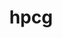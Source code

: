 ---
title: "hpcg"
layout: cache
categories: [package, develop]
meta: {"versions": ["3.1"], "compilers": ["gcc@=7.3.1"], "oss": ["amzn2"], "platforms": ["linux"], "targets": ["aarch64", "neoverse_n1", "x86_64_v3"], "stacks": ["aws-ahug", "aws-ahug-aarch64", "root"], "num_specs": 25, "num_specs_by_stack": {"root": 25, "aws-ahug-aarch64": 20, "aws-ahug": 5}}
spec_details: [{"hash": "dxfmgaig2tobtlrqejjbdld73actxwc6", "compiler": "gcc@=7.3.1", "versions": ["3.1"], "os": "amzn2", "platform": "linux", "target": "aarch64", "variants": ["build_system=autotools", "+openmp"], "stacks": ["root", "aws-ahug-aarch64"], "size": "-", "tarball": "https://binaries.spack.io/develop/build_cache/linux-amzn2-aarch64/gcc-7.3.1/hpcg-3.1/linux-amzn2-aarch64-gcc-7.3.1-hpcg-3.1-dxfmgaig2tobtlrqejjbdld73actxwc6.spack"}, {"hash": "6dtlooj42m2gn5i2i6jjmcqgvrvpjxj5", "compiler": "gcc@=7.3.1", "versions": ["3.1"], "os": "amzn2", "platform": "linux", "target": "aarch64", "variants": ["build_system=autotools", "+openmp"], "stacks": ["root", "aws-ahug-aarch64"], "size": "-", "tarball": "https://binaries.spack.io/develop/build_cache/linux-amzn2-aarch64/gcc-7.3.1/hpcg-3.1/linux-amzn2-aarch64-gcc-7.3.1-hpcg-3.1-6dtlooj42m2gn5i2i6jjmcqgvrvpjxj5.spack"}, {"hash": "bl4k34ddjdjjftpbi4bd34kjm5sxwxbj", "compiler": "gcc@=7.3.1", "versions": ["3.1"], "os": "amzn2", "platform": "linux", "target": "aarch64", "variants": ["build_system=autotools", "+openmp"], "stacks": ["root", "aws-ahug-aarch64"], "size": "-", "tarball": "https://binaries.spack.io/develop/build_cache/linux-amzn2-aarch64/gcc-7.3.1/hpcg-3.1/linux-amzn2-aarch64-gcc-7.3.1-hpcg-3.1-bl4k34ddjdjjftpbi4bd34kjm5sxwxbj.spack"}, {"hash": "7oydwsz6laf2qolmq2spmml7h44rcj47", "compiler": "gcc@=7.3.1", "versions": ["3.1"], "os": "amzn2", "platform": "linux", "target": "aarch64", "variants": ["build_system=autotools", "+openmp"], "stacks": ["root", "aws-ahug-aarch64"], "size": "-", "tarball": "https://binaries.spack.io/develop/build_cache/linux-amzn2-aarch64/gcc-7.3.1/hpcg-3.1/linux-amzn2-aarch64-gcc-7.3.1-hpcg-3.1-7oydwsz6laf2qolmq2spmml7h44rcj47.spack"}, {"hash": "pl6qr53tlmd7i3ofdzms5emdryczdnqb", "compiler": "gcc@=7.3.1", "versions": ["3.1"], "os": "amzn2", "platform": "linux", "target": "aarch64", "variants": ["build_system=autotools", "+openmp"], "stacks": ["root", "aws-ahug-aarch64"], "size": "-", "tarball": "https://binaries.spack.io/develop/build_cache/linux-amzn2-aarch64/gcc-7.3.1/hpcg-3.1/linux-amzn2-aarch64-gcc-7.3.1-hpcg-3.1-pl6qr53tlmd7i3ofdzms5emdryczdnqb.spack"}, {"hash": "j6ireszajshmovcxlqfekocytcz6n263", "compiler": "gcc@=7.3.1", "versions": ["3.1"], "os": "amzn2", "platform": "linux", "target": "aarch64", "variants": ["build_system=autotools", "+openmp"], "stacks": ["root", "aws-ahug-aarch64"], "size": "-", "tarball": "https://binaries.spack.io/develop/build_cache/linux-amzn2-aarch64/gcc-7.3.1/hpcg-3.1/linux-amzn2-aarch64-gcc-7.3.1-hpcg-3.1-j6ireszajshmovcxlqfekocytcz6n263.spack"}, {"hash": "tsutvrlzx6qie3uj7rlfzkyf6ktfstau", "compiler": "gcc@=7.3.1", "versions": ["3.1"], "os": "amzn2", "platform": "linux", "target": "aarch64", "variants": ["build_system=autotools", "+openmp"], "stacks": ["root", "aws-ahug-aarch64"], "size": "-", "tarball": "https://binaries.spack.io/develop/build_cache/linux-amzn2-aarch64/gcc-7.3.1/hpcg-3.1/linux-amzn2-aarch64-gcc-7.3.1-hpcg-3.1-tsutvrlzx6qie3uj7rlfzkyf6ktfstau.spack"}, {"hash": "d5r5took46i7s24xobrw4xg47vxquss4", "compiler": "gcc@=7.3.1", "versions": ["3.1"], "os": "amzn2", "platform": "linux", "target": "aarch64", "variants": ["build_system=autotools", "+openmp"], "stacks": ["root", "aws-ahug-aarch64"], "size": "-", "tarball": "https://binaries.spack.io/develop/build_cache/linux-amzn2-aarch64/gcc-7.3.1/hpcg-3.1/linux-amzn2-aarch64-gcc-7.3.1-hpcg-3.1-d5r5took46i7s24xobrw4xg47vxquss4.spack"}, {"hash": "4a4vl5pkr4hju2qpxp4t7ltf5egh2rwt", "compiler": "gcc@=7.3.1", "versions": ["3.1"], "os": "amzn2", "platform": "linux", "target": "aarch64", "variants": ["build_system=autotools", "+openmp"], "stacks": ["root", "aws-ahug-aarch64"], "size": "-", "tarball": "https://binaries.spack.io/develop/build_cache/linux-amzn2-aarch64/gcc-7.3.1/hpcg-3.1/linux-amzn2-aarch64-gcc-7.3.1-hpcg-3.1-4a4vl5pkr4hju2qpxp4t7ltf5egh2rwt.spack"}, {"hash": "ymxaig2fsvmyk3fbzmhay7mggyaefrtq", "compiler": "gcc@=7.3.1", "versions": ["3.1"], "os": "amzn2", "platform": "linux", "target": "aarch64", "variants": ["build_system=autotools", "+openmp"], "stacks": ["root", "aws-ahug-aarch64"], "size": "-", "tarball": "https://binaries.spack.io/develop/build_cache/linux-amzn2-aarch64/gcc-7.3.1/hpcg-3.1/linux-amzn2-aarch64-gcc-7.3.1-hpcg-3.1-ymxaig2fsvmyk3fbzmhay7mggyaefrtq.spack"}, {"hash": "bvlbkmjptrlg3c52bu3oyvpnez5bmtai", "compiler": "gcc@=7.3.1", "versions": ["3.1"], "os": "amzn2", "platform": "linux", "target": "neoverse_n1", "variants": ["build_system=autotools", "+openmp"], "stacks": ["root", "aws-ahug-aarch64"], "size": "-", "tarball": "https://binaries.spack.io/develop/build_cache/linux-amzn2-neoverse_n1/gcc-7.3.1/hpcg-3.1/linux-amzn2-neoverse_n1-gcc-7.3.1-hpcg-3.1-bvlbkmjptrlg3c52bu3oyvpnez5bmtai.spack"}, {"hash": "sarta4jzhkz3obst2ywbu3d7jzyqkrg5", "compiler": "gcc@=7.3.1", "versions": ["3.1"], "os": "amzn2", "platform": "linux", "target": "neoverse_n1", "variants": ["build_system=autotools", "+openmp"], "stacks": ["root", "aws-ahug-aarch64"], "size": "-", "tarball": "https://binaries.spack.io/develop/build_cache/linux-amzn2-neoverse_n1/gcc-7.3.1/hpcg-3.1/linux-amzn2-neoverse_n1-gcc-7.3.1-hpcg-3.1-sarta4jzhkz3obst2ywbu3d7jzyqkrg5.spack"}, {"hash": "6ogpcvxt46dvhqg6mruvo27z5rbgk5fk", "compiler": "gcc@=7.3.1", "versions": ["3.1"], "os": "amzn2", "platform": "linux", "target": "neoverse_n1", "variants": ["build_system=autotools", "+openmp"], "stacks": ["root", "aws-ahug-aarch64"], "size": "-", "tarball": "https://binaries.spack.io/develop/build_cache/linux-amzn2-neoverse_n1/gcc-7.3.1/hpcg-3.1/linux-amzn2-neoverse_n1-gcc-7.3.1-hpcg-3.1-6ogpcvxt46dvhqg6mruvo27z5rbgk5fk.spack"}, {"hash": "qhxaz6yix7a3hxkr6zis3fjr5nqfmodp", "compiler": "gcc@=7.3.1", "versions": ["3.1"], "os": "amzn2", "platform": "linux", "target": "neoverse_n1", "variants": ["build_system=autotools", "+openmp"], "stacks": ["root", "aws-ahug-aarch64"], "size": "-", "tarball": "https://binaries.spack.io/develop/build_cache/linux-amzn2-neoverse_n1/gcc-7.3.1/hpcg-3.1/linux-amzn2-neoverse_n1-gcc-7.3.1-hpcg-3.1-qhxaz6yix7a3hxkr6zis3fjr5nqfmodp.spack"}, {"hash": "kx3wygyg2ygbl6mzaa4ftnscbkqs5hnb", "compiler": "gcc@=7.3.1", "versions": ["3.1"], "os": "amzn2", "platform": "linux", "target": "neoverse_n1", "variants": ["build_system=autotools", "+openmp"], "stacks": ["root", "aws-ahug-aarch64"], "size": "-", "tarball": "https://binaries.spack.io/develop/build_cache/linux-amzn2-neoverse_n1/gcc-7.3.1/hpcg-3.1/linux-amzn2-neoverse_n1-gcc-7.3.1-hpcg-3.1-kx3wygyg2ygbl6mzaa4ftnscbkqs5hnb.spack"}, {"hash": "kcgqsdommwv36ukpkxmqtgriyojwkkdv", "compiler": "gcc@=7.3.1", "versions": ["3.1"], "os": "amzn2", "platform": "linux", "target": "neoverse_n1", "variants": ["build_system=autotools", "+openmp"], "stacks": ["root", "aws-ahug-aarch64"], "size": "-", "tarball": "https://binaries.spack.io/develop/build_cache/linux-amzn2-neoverse_n1/gcc-7.3.1/hpcg-3.1/linux-amzn2-neoverse_n1-gcc-7.3.1-hpcg-3.1-kcgqsdommwv36ukpkxmqtgriyojwkkdv.spack"}, {"hash": "puuizs3qzf7rxhzlzr6lrt6rqmkkn23u", "compiler": "gcc@=7.3.1", "versions": ["3.1"], "os": "amzn2", "platform": "linux", "target": "neoverse_n1", "variants": ["build_system=autotools", "+openmp"], "stacks": ["root", "aws-ahug-aarch64"], "size": "-", "tarball": "https://binaries.spack.io/develop/build_cache/linux-amzn2-neoverse_n1/gcc-7.3.1/hpcg-3.1/linux-amzn2-neoverse_n1-gcc-7.3.1-hpcg-3.1-puuizs3qzf7rxhzlzr6lrt6rqmkkn23u.spack"}, {"hash": "rx5qtrj7lkttk6yd7ovehkflllqrckd2", "compiler": "gcc@=7.3.1", "versions": ["3.1"], "os": "amzn2", "platform": "linux", "target": "neoverse_n1", "variants": ["build_system=autotools", "+openmp"], "stacks": ["root", "aws-ahug-aarch64"], "size": "-", "tarball": "https://binaries.spack.io/develop/build_cache/linux-amzn2-neoverse_n1/gcc-7.3.1/hpcg-3.1/linux-amzn2-neoverse_n1-gcc-7.3.1-hpcg-3.1-rx5qtrj7lkttk6yd7ovehkflllqrckd2.spack"}, {"hash": "zy2wtb3ahwzgu4p5toxrz64gjxvkvo5b", "compiler": "gcc@=7.3.1", "versions": ["3.1"], "os": "amzn2", "platform": "linux", "target": "neoverse_n1", "variants": ["build_system=autotools", "+openmp"], "stacks": ["root", "aws-ahug-aarch64"], "size": "-", "tarball": "https://binaries.spack.io/develop/build_cache/linux-amzn2-neoverse_n1/gcc-7.3.1/hpcg-3.1/linux-amzn2-neoverse_n1-gcc-7.3.1-hpcg-3.1-zy2wtb3ahwzgu4p5toxrz64gjxvkvo5b.spack"}, {"hash": "ww26hsdiunf2khrp5cn2kwylivyujxlm", "compiler": "gcc@=7.3.1", "versions": ["3.1"], "os": "amzn2", "platform": "linux", "target": "neoverse_n1", "variants": ["build_system=autotools", "+openmp"], "stacks": ["root", "aws-ahug-aarch64"], "size": "-", "tarball": "https://binaries.spack.io/develop/build_cache/linux-amzn2-neoverse_n1/gcc-7.3.1/hpcg-3.1/linux-amzn2-neoverse_n1-gcc-7.3.1-hpcg-3.1-ww26hsdiunf2khrp5cn2kwylivyujxlm.spack"}, {"hash": "32bjm3mfufm7oxqv2mbzy3hzagxlrho4", "compiler": "gcc@=7.3.1", "versions": ["3.1"], "os": "amzn2", "platform": "linux", "target": "x86_64_v3", "variants": ["build_system=autotools", "+openmp"], "stacks": ["aws-ahug", "root"], "size": "-", "tarball": "https://binaries.spack.io/develop/build_cache/linux-amzn2-x86_64_v3/gcc-7.3.1/hpcg-3.1/linux-amzn2-x86_64_v3-gcc-7.3.1-hpcg-3.1-32bjm3mfufm7oxqv2mbzy3hzagxlrho4.spack"}, {"hash": "c6rch4iiwnmt2yjgnzr3sjmrk2mk65zn", "compiler": "gcc@=7.3.1", "versions": ["3.1"], "os": "amzn2", "platform": "linux", "target": "x86_64_v3", "variants": ["build_system=autotools", "+openmp"], "stacks": ["aws-ahug", "root"], "size": "-", "tarball": "https://binaries.spack.io/develop/build_cache/linux-amzn2-x86_64_v3/gcc-7.3.1/hpcg-3.1/linux-amzn2-x86_64_v3-gcc-7.3.1-hpcg-3.1-c6rch4iiwnmt2yjgnzr3sjmrk2mk65zn.spack"}, {"hash": "ju76hqnel5qi3azcodcq6z3c5rfjmyku", "compiler": "gcc@=7.3.1", "versions": ["3.1"], "os": "amzn2", "platform": "linux", "target": "x86_64_v3", "variants": ["build_system=autotools", "+openmp"], "stacks": ["aws-ahug", "root"], "size": "-", "tarball": "https://binaries.spack.io/develop/build_cache/linux-amzn2-x86_64_v3/gcc-7.3.1/hpcg-3.1/linux-amzn2-x86_64_v3-gcc-7.3.1-hpcg-3.1-ju76hqnel5qi3azcodcq6z3c5rfjmyku.spack"}, {"hash": "utpxunaaucmrhmr36qs3a6rh3x4lzfck", "compiler": "gcc@=7.3.1", "versions": ["3.1"], "os": "amzn2", "platform": "linux", "target": "x86_64_v3", "variants": ["build_system=autotools", "+openmp"], "stacks": ["aws-ahug", "root"], "size": "-", "tarball": "https://binaries.spack.io/develop/build_cache/linux-amzn2-x86_64_v3/gcc-7.3.1/hpcg-3.1/linux-amzn2-x86_64_v3-gcc-7.3.1-hpcg-3.1-utpxunaaucmrhmr36qs3a6rh3x4lzfck.spack"}, {"hash": "jfexwjmkttnjjgwwr2cfyak5ajw3vhk7", "compiler": "gcc@=7.3.1", "versions": ["3.1"], "os": "amzn2", "platform": "linux", "target": "x86_64_v3", "variants": ["build_system=autotools", "+openmp"], "stacks": ["aws-ahug", "root"], "size": "-", "tarball": "https://binaries.spack.io/develop/build_cache/linux-amzn2-x86_64_v3/gcc-7.3.1/hpcg-3.1/linux-amzn2-x86_64_v3-gcc-7.3.1-hpcg-3.1-jfexwjmkttnjjgwwr2cfyak5ajw3vhk7.spack"}]
---